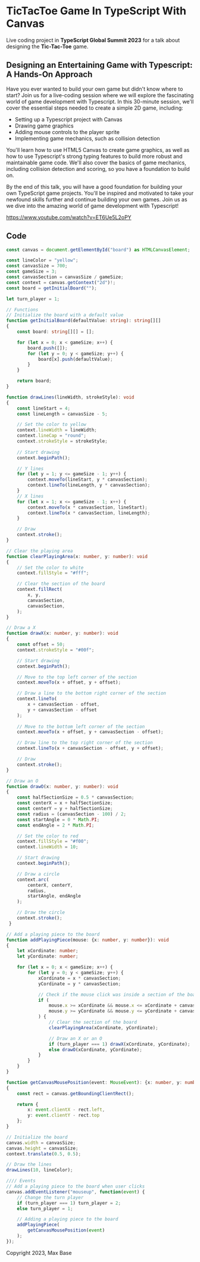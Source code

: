 # TicTacToe Game In TypeScript With Canvas

Live coding project in **TypeScript Global Summit 2023** for a talk about designing the **Tic-Tac-Toe** game.

## Designing an Entertaining Game with Typescript: A Hands-On Approach

Have you ever wanted to build your own game but didn't know where to start? Join us for a live-coding session where we will explore the fascinating world of game development with Typescript. In this 30-minute session, we'll cover the essential steps needed to create a simple 2D game, including:

- Setting up a Typescript project with Canvas
- Drawing game graphics
- Adding mouse controls to the player sprite
- Implementing game mechanics, such as collision detection

You'll learn how to use HTML5 Canvas to create game graphics, as well as how to use Typescript's strong typing features to build more robust and maintainable game code. We'll also cover the basics of game mechanics, including collision detection and scoring, so you have a foundation to build on.

By the end of this talk, you will have a good foundation for building your own TypeScript game projects. You'll be inspired and motivated to take your newfound skills further and continue building your own games. Join us as we dive into the amazing world of game development with Typescript!

https://www.youtube.com/watch?v=ET6Ue5L2oPY

## Code

```typescript
const canvas = document.getElementById("board") as HTMLCanvasElement;

const lineColor = "yellow";
const canvasSize = 700;
const gameSize = 3;
const canvasSection = canvasSize / gameSize;
const context = canvas.getContext("2d")!;
const board = getInitialBoard("");

let turn_player = 1;

// Functions
// Initialize the board with a default value
function getInitialBoard(defaultValue: string): string[][]
{
    const board: string[][] = [];

    for (let x = 0; x < gameSize; x++) {
        board.push([]);
        for (let y = 0; y < gameSize; y++) {
            board[x].push(defaultValue);
        }
    }

    return board;
}

function drawLines(lineWidth, strokeStyle): void
{
    const lineStart = 4;
    const lineLength = canvasSize - 5;

    // Set the color to yellow
    context.lineWidth = lineWidth;
    context.lineCap = "round";
    context.strokeStyle = strokeStyle;
    
    // Start drawing
    context.beginPath();

    // Y lines
    for (let y = 1; y <= gameSize - 1; y++) {
        context.moveTo(lineStart, y * canvasSection);
        context.lineTo(lineLength, y * canvasSection);
    }
    // X lines
    for (let x = 1; x <= gameSize - 1; x++) {
        context.moveTo(x * canvasSection, lineStart);
        context.lineTo(x * canvasSection, lineLength);
    }

    // Draw
    context.stroke();
}

// Clear the playing area
function clearPlayingArea(x: number, y: number): void
{
    // Set the color to white
    context.fillStyle = "#fff";

    // Clear the section of the board
    context.fillRect(
        x, y,
        canvasSection,
        canvasSection,
    );
}

// Draw a X
function drawX(x: number, y: number): void
{
    const offset = 50;
    context.strokeStyle = "#00f";

    // Start drawing
    context.beginPath();

    // Move to the top left corner of the section
    context.moveTo(x + offset, y + offset);

    // Draw a line to the bottom right corner of the section
    context.lineTo(
        x + canvasSection - offset,
        y + canvasSection - offset
    );
    
    // Move to the bottom left corner of the section
    context.moveTo(x + offset, y + canvasSection - offset);

    // Draw line to the top right corner of the section
    context.lineTo(x + canvasSection - offset, y + offset);

    // Draw
    context.stroke();
}

// Draw an O
function drawO(x: number, y: number): void
{
    const halfSectionSize = 0.5 * canvasSection;
    const centerX = x + halfSectionSize;
    const centerY = y + halfSectionSize;
    const radius = (canvasSection - 100) / 2;
    const startAngle = 0 * Math.PI;
    const endAngle = 2 * Math.PI;

    // Set the color to red
    context.fillStyle = "#f00";
    context.lineWidth = 10;

    // Start drawing
    context.beginPath();

    // Draw a circle
    context.arc(
        centerX, centerY,
        radius,
        startAngle, endAngle
    );

    // Draw the circle
    context.stroke();
 }

// Add a playing piece to the board
function addPlayingPiece(mouse: {x: number, y: number}): void
{
    let xCordinate: number;
    let yCordinate: number;

    for (let x = 0; x < gameSize; x++) {
        for (let y = 0; y < gameSize; y++) {
            xCordinate = x * canvasSection;
            yCordinate = y * canvasSection;

            // Check if the mouse click was inside a section of the board
            if (
                mouse.x >= xCordinate && mouse.x <= xCordinate + canvasSection &&
                mouse.y >= yCordinate && mouse.y <= yCordinate + canvasSection
            ) {
                // Clear the section of the board
                clearPlayingArea(xCordinate, yCordinate);

                // Draw an X or an O
                if (turn_player === 1) drawX(xCordinate, yCordinate);
                else drawO(xCordinate, yCordinate);
            }
        }
    }
}

function getCanvasMousePosition(event: MouseEvent): {x: number, y: number}
{
    const rect = canvas.getBoundingClientRect();

    return {
        x: event.clientX - rect.left,
        y: event.clientY - rect.top
    };
}

// Initialize the board
canvas.width = canvasSize;
canvas.height = canvasSize;
context.translate(0.5, 0.5);

// Draw the lines
drawLines(10, lineColor);

//// Events
// Add a playing piece to the board when user clicks
canvas.addEventListener("mouseup", function(event) {
    // Change the turn player
    if (turn_player === 1) turn_player = 2;
    else turn_player = 1;

    // Adding a playing piece to the board
    addPlayingPiece(
        getCanvasMousePosition(event)
    );
});
```

Copyright 2023, Max Base
